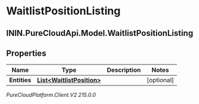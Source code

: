 # WaitlistPositionListing

## ININ.PureCloudApi.Model.WaitlistPositionListing

## Properties

|Name | Type | Description | Notes|
|------------ | ------------- | ------------- | -------------|
| **Entities** | [**List&lt;WaitlistPosition&gt;**](WaitlistPosition) |  | [optional] |



_PureCloudPlatform.Client.V2 215.0.0_
